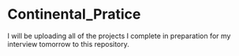# Continental_Pratice

I will be uploading all of the projects I complete in preparation for my interview tomorrow to this repository.
